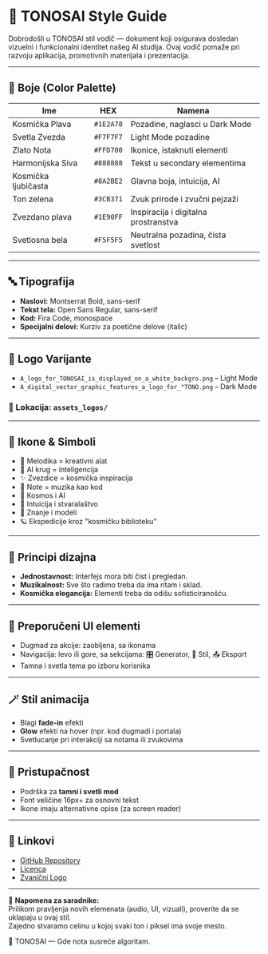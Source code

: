 
# 🎨 TONOSAI Style Guide

Dobrodošli u TONOSAI stil vodič — dokument koji osigurava dosledan vizuelni i funkcionalni identitet našeg AI studija. Ovaj vodič pomaže pri razvoju aplikacija, promotivnih materijala i prezentacija.

---

## 🌈 Boje (Color Palette)

| Ime              | HEX       | Namena                          |
|------------------|-----------|---------------------------------|
| Kosmička Plava   | `#1E2A78` | Pozadine, naglasci u Dark Mode |
| Svetla Zvezda    | `#F7F7F7` | Light Mode pozadine             |
| Zlato Nota       | `#FFD700` | Ikonice, istaknuti elementi     |
| Harmonijska Siva | `#888888` | Tekst u secondary elementima   |
| Kosmička ljubičasta | `#8A2BE2` | Glavna boja, intuicija, AI     |
| Ton zelena       | `#3CB371` | Zvuk prirode i zvučni pejzaži   |
| Zvezdano plava   | `#1E90FF` | Inspiracija i digitalna prostranstva |
| Svetlosna bela   | `#F5F5F5` | Neutralna pozadina, čista svetlost |

---

## 🔤 Tipografija

- **Naslovi:** Montserrat Bold, sans-serif
- **Tekst tela:** Open Sans Regular, sans-serif
- **Kod:** Fira Code, monospace
- **Specijalni delovi:** Kurziv za poetične delove (italic)

---

## 🎵 Logo Varijante

- `A_logo_for_TONOSAI_is_displayed_on_a_white_backgro.png` – Light Mode
- `A_digital_vector_graphic_features_a_logo_for_"TONO.png` – Dark Mode

### 📂 Lokacija: `assets_logos/`

---

## 📱 Ikone & Simboli

- 🎷 Melodika = kreativni alat
- 🤖 AI krug = inteligencija
- ✨ Zvezdice = kosmička inspiracija
- 🎼 Note = muzika kao kod
- 🌌 Kosmos i AI
- 🔮 Intuicija i stvaralaštvo
- 🧠 Znanje i modeli
- 🪐 Ekspedicije kroz "kosmičku biblioteku"

---

## 🧭 Principi dizajna

- **Jednostavnost:** Interfejs mora biti čist i pregledan.
- **Muzikalnost:** Sve što radimo treba da ima ritam i sklad.
- **Kosmička elegancija:** Elementi treba da odišu sofisticiranošću.

---

## 🧩 Preporučeni UI elementi

- Dugmad za akcije: zaobljena, sa ikonama
- Navigacija: levo ili gore, sa sekcijama: 🎛️ Generator, 🎨 Stil, 📤 Eksport
- Tamna i svetla tema po izboru korisnika

---

## 🪄 Stil animacija

- Blagi **fade-in** efekti
- **Glow** efekti na hover (npr. kod dugmadi i portala)
- Svetlucanje pri interakciji sa notama ili zvukovima

---

## 🤝 Pristupačnost

- Podrška za **tamni i svetli mod**
- Font veličine 16px+ za osnovni tekst
- Ikone imaju alternativne opise (za screen reader)

---

## 🔗 Linkovi

- [GitHub Repository](https://github.com/tvoj-nalog/TONOSAI)
- [Licenca](LICENSE.md)
- [Zvanični Logo](../assets_logos/)

---

💫 **Napomena za saradnike:**  
Prilikom pravljenja novih elemenata (audio, UI, vizuali), proverite da se uklapaju u ovaj stil.  
Zajedno stvaramo celinu u kojoj svaki ton i piksel ima svoje mesto.

🎵 TONOSAI — Gde nota susreće algoritam.
